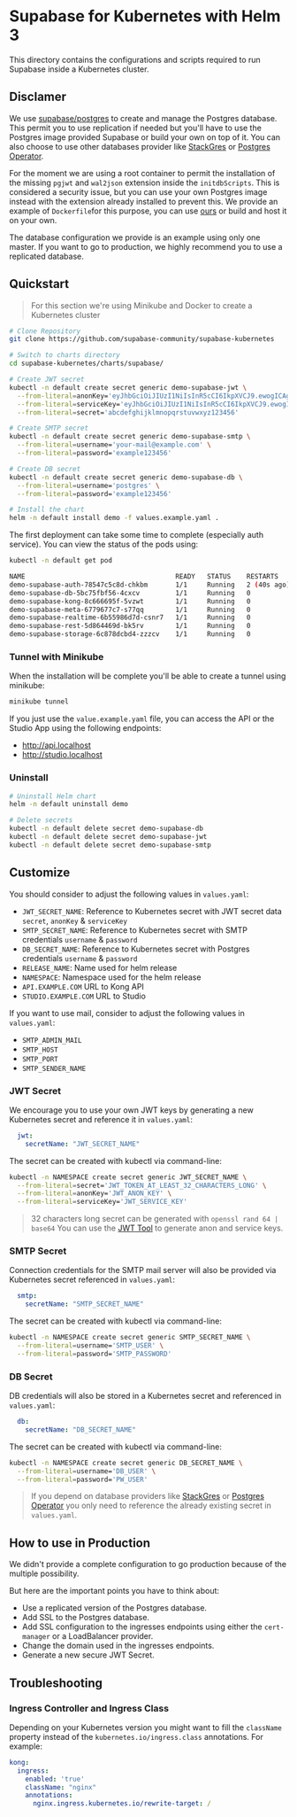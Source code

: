 # Supabase for Kubernetes with Helm 3

This directory contains the configurations and scripts required to run Supabase inside a Kubernetes cluster.

## Disclamer

We use [supabase/postgres](https://hub.docker.com/r/supabase/postgres) to create and manage the Postgres database. This permit you to use replication if needed but you'll have to use the Postgres image provided Supabase or build your own on top of it. You can also choose to use other databases provider like [StackGres](https://stackgres.io/) or [Postgres Operator](https://github.com/zalando/postgres-operator).

For the moment we are using a root container to permit the installation of the missing `pgjwt` and `wal2json` extension inside the `initdbScripts`. This is considered a security issue, but you can use your own Postgres image instead with the extension already installed to prevent this. We provide an example of `Dockerfile`for this purpose, you can use [ours](https://hub.docker.com/r/tdeoliv/supabase-bitnami-postgres) or build and host it on your own.

The database configuration we provide is an example using only one master. If you want to go to production, we highly recommend you to use a replicated database.

## Quickstart

> For this section we're using Minikube and Docker to create a Kubernetes cluster

```bash
# Clone Repository
git clone https://github.com/supabase-community/supabase-kubernetes

# Switch to charts directory
cd supabase-kubernetes/charts/supabase/

# Create JWT secret
kubectl -n default create secret generic demo-supabase-jwt \
  --from-literal=anonKey='eyJhbGciOiJIUzI1NiIsInR5cCI6IkpXVCJ9.ewogICAgInJvbGUiOiAiYW5vbiIsCiAgICAiaXNzIjogInN1cGFiYXNlIiwKICAgICJpYXQiOiAxNjc1NDAwNDAwLAogICAgImV4cCI6IDE4MzMxNjY4MDAKfQ.ztuiBzjaVoFHmoljUXWmnuDN6QU2WgJICeqwyzyZO88' \
  --from-literal=serviceKey='eyJhbGciOiJIUzI1NiIsInR5cCI6IkpXVCJ9.ewogICAgInJvbGUiOiAic2VydmljZV9yb2xlIiwKICAgICJpc3MiOiAic3VwYWJhc2UiLAogICAgImlhdCI6IDE2NzU0MDA0MDAsCiAgICAiZXhwIjogMTgzMzE2NjgwMAp9.qNsmXzz4tG7eqJPh1Y58DbtIlJBauwpqx39UF-MwM8k' \
  --from-literal=secret='abcdefghijklmnopqrstuvwxyz123456'

# Create SMTP secret
kubectl -n default create secret generic demo-supabase-smtp \
  --from-literal=username='your-mail@example.com' \
  --from-literal=password='example123456'

# Create DB secret
kubectl -n default create secret generic demo-supabase-db \
  --from-literal=username='postgres' \
  --from-literal=password='example123456' 

# Install the chart
helm -n default install demo -f values.example.yaml .
```

The first deployment can take some time to complete (especially auth service). You can view the status of the pods using:

```bash
kubectl -n default get pod 

NAME                                      READY   STATUS    RESTARTS      AGE
demo-supabase-auth-78547c5c8d-chkbm       1/1     Running   2 (40s ago)   47s
demo-supabase-db-5bc75fbf56-4cxcv         1/1     Running   0             47s
demo-supabase-kong-8c666695f-5vzwt        1/1     Running   0             47s
demo-supabase-meta-6779677c7-s77qq        1/1     Running   0             47s
demo-supabase-realtime-6b55986d7d-csnr7   1/1     Running   0             47s
demo-supabase-rest-5d864469d-bk5rv        1/1     Running   0             47s
demo-supabase-storage-6c878dcbd4-zzzcv    1/1     Running   0             47s
```

### Tunnel with Minikube

When the installation will be complete you'll be able to create a tunnel using minikube:

```bash
minikube tunnel
```

If you just use the `value.example.yaml` file, you can access the API or the Studio App using the following endpoints:

- <http://api.localhost>
- <http://studio.localhost>

### Uninstall

```Bash
# Uninstall Helm chart
helm -n default uninstall demo 

# Delete secrets
kubectl -n default delete secret demo-supabase-db
kubectl -n default delete secret demo-supabase-jwt
kubectl -n default delete secret demo-supabase-smtp
```

## Customize

You should consider to adjust the following values in `values.yaml`:

- `JWT_SECRET_NAME`: Reference to Kubernetes secret with JWT secret data `secret`, `anonKey` & `serviceKey`
- `SMTP_SECRET_NAME`: Reference to Kubernetes secret with SMTP credentials `username` & `password`
- `DB_SECRET_NAME`: Reference to Kubernetes secret with Postgres credentials `username` & `password`
- `RELEASE_NAME`: Name used for helm release
- `NAMESPACE`: Namespace used for the helm release
- `API.EXAMPLE.COM` URL to Kong API
- `STUDIO.EXAMPLE.COM` URL to Studio

If you want to use mail, consider to adjust the following values in `values.yaml`:

- `SMTP_ADMIN_MAIL`
- `SMTP_HOST`
- `SMTP_PORT`
- `SMTP_SENDER_NAME`

### JWT Secret

We encourage you to use your own JWT keys by generating a new Kubernetes secret and reference it in `values.yaml`:

```yaml
  jwt:
    secretName: "JWT_SECRET_NAME"
```

The secret can be created with kubectl via command-line:

```bash
kubectl -n NAMESPACE create secret generic JWT_SECRET_NAME \
  --from-literal=secret='JWT_TOKEN_AT_LEAST_32_CHARACTERS_LONG' \
  --from-literal=anonKey='JWT_ANON_KEY' \
  --from-literal=serviceKey='JWT_SERVICE_KEY'
```

> 32 characters long secret can be generated with `openssl rand 64 | base64`
> You can use the [JWT Tool](https://supabase.com/docs/guides/hosting/overview#api-keys) to generate anon and service keys.

### SMTP Secret

Connection credentials for the SMTP mail server will also be provided via Kubernetes secret referenced in `values.yaml`:

```yaml
  smtp:
    secretName: "SMTP_SECRET_NAME"
```

The secret can be created with kubectl via command-line:

```bash
kubectl -n NAMESPACE create secret generic SMTP_SECRET_NAME \
  --from-literal=username='SMTP_USER' \
  --from-literal=password='SMTP_PASSWORD'
```

### DB Secret

DB credentials will also be stored in a Kubernetes secret and referenced in `values.yaml`:

```yaml
  db:
    secretName: "DB_SECRET_NAME"
```

The secret can be created with kubectl via command-line:

```bash
kubectl -n NAMESPACE create secret generic DB_SECRET_NAME \
  --from-literal=username='DB_USER' \
  --from-literal=password='PW_USER'
```

> If you depend on database providers like [StackGres](https://stackgres.io/) or [Postgres Operator](https://github.com/zalando/postgres-operator) you only need to reference the already existing secret in `values.yaml`.

## How to use in Production

We didn't provide a complete configuration to go production because of the multiple possibility.

But here are the important points you have to think about:

- Use a replicated version of the Postgres database.
- Add SSL to the Postgres database.
- Add SSL configuration to the ingresses endpoints using either the `cert-manager` or a LoadBalancer provider.
- Change the domain used in the ingresses endpoints.
- Generate a new secure JWT Secret.

## Troubleshooting

### Ingress Controller and Ingress Class

Depending on your Kubernetes version you might want to fill the `className` property instead of the `kubernetes.io/ingress.class` annotations. For example:

```yml
kong:
  ingress:
    enabled: 'true'
    className: "nginx"
    annotations:
      nginx.ingress.kubernetes.io/rewrite-target: /
```
